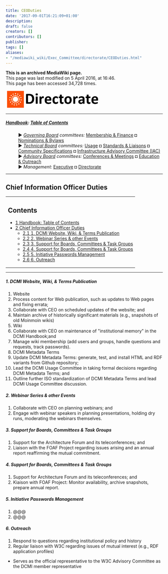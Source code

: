 ```yaml
---
title: CEODuties
date: '2017-09-01T16:21:09+01:00'
description: 
draft: false
creators: []
contributors: []
publisher: 
tags: []
aliases:
- "/mediawiki_wiki/Exec_Committee/directorate/CEODuties.html"
---
```


 **This is an archived MediaWiki page.**  
This page was last modified on 5 April 2016, at 16:46.  
This page has been accessed 34,728 times.

[<img alt="Directorate logo" src="/mediawiki_wiki/images/Directorate_Logo.png" width="300" height="58">](/mediawiki_wiki/images/Directorate_Logo.png)

* * *

##### [Handbook](/mediawiki_wiki/DCMI_Handbook): [Table of Contents](/mediawiki_wiki/DCMI_Handbook/) 
<dl>
<dd> ► <i><a href="/mediawiki_wiki/DCMI_Governing_Board.md" title="DCMI Governing Board">Governing Board</a> committees:</i> <a href="/mediawiki_wiki/DCMI_Governing_Board/finance.md" title="DCMI Governing Board/finance">Membership &amp; Finance</a> ◘ <a href="/mediawiki_wiki/DCMI_Governing_Board/nominations.md" title="DCMI Governing Board/nominations">Nominations &amp; Bylaws</a> 
</dd>
<dd> ► <i><a href="/mediawiki_wiki/DCMI_Technical_Board.md" title="DCMI Technical Board">Technical Board</a> committees:</i> <a href="/mediawiki_wiki/DCMI_Technical_Board/usage.md" title="DCMI Technical Board/usage">Usage</a> ◘ <a href="/mediawiki_wiki/DCMI_Technical_Board/standards.md" title="DCMI Technical Board/standards">Standards &amp; Liaisons</a> ◘ <a href="/mediawiki_wiki/DCMI_Technical_Board/specifications.md" title="DCMI Technical Board/specifications">Community Specifications</a> ◘ <a href="/mediawiki_wiki/DCMI_Technical_Board/infrastructure.md" title="DCMI Technical Board/infrastructure">Infrastructure Advisory Committee (IAC)</a>
</dd>
<dd> ► <i><a href="/mediawiki_wiki/DCMI_Advisory_Board.md" title="DCMI Advisory Board">Advisory Board</a> committees:</i> <a href="/mediawiki_wiki/DCMI_Advisory_Board/meetings.md" title="DCMI Advisory Board/meetings">Conferences &amp; Meetings</a> ◘ <a href="/mediawiki_wiki/DCMI_Advisory_Board/documentation.md" title="DCMI Advisory Board/documentation">Education &amp; Outreach</a>
</dd>
<dd> ► <i>Management:</i> <a href="/mediawiki_wiki/Exec_Committee.md" title="Exec Committee">Executive</a> ◘ <a href="/mediawiki_wiki/Exec_Committee/directorate.md" title="Exec Committee/directorate">Directorate</a>
</dd>
</dl>

* * *

## Chief Information Officer Duties 
<table id="toc" class="toc">
  <tr>
    <td>
      <div id="toctitle">
        <h2>Contents</h2>
      </div>
      <ul>
        <li class="toclevel-1"><a href="#Handbook:_Table_of_Contents"><span class="tocnumber">1</span> <span class="toctext">Handbook: Table of Contents</span></a></li>
        <li class="toclevel-1 tocsection-1">
          <a href="#Chief_Information_Officer_Duties"><span class="tocnumber">2</span> <span class="toctext">Chief Information Officer Duties</span></a>
          <ul>
            <li class="toclevel-2 tocsection-2"><a href="#1._DCMI_Website.2C_Wiki.2C_.26_Terms_Publication"><span class="tocnumber">2.1</span> <span class="toctext">1. DCMI Website, Wiki, &amp; Terms Publication</span></a></li>
            <li class="toclevel-2 tocsection-3"><a href="#2._Webinar_Series_.26_other_Events"><span class="tocnumber">2.2</span> <span class="toctext">2. Webinar Series &amp; other Events</span></a></li>
            <li class="toclevel-2 tocsection-4"><a href="#3._Support_for_Boards.2C_Committees_.26_Task_Groups"><span class="tocnumber">2.3</span> <span class="toctext">3. Support for Boards, Committees &amp; Task Groups</span></a></li>
            <li class="toclevel-2 tocsection-5"><a href="#4._Support_for_Boards.2C_Committees_.26_Task_Groups"><span class="tocnumber">2.4</span> <span class="toctext">4. Support for Boards, Committees &amp; Task Groups</span></a></li>
            <li class="toclevel-2 tocsection-6"><a href="#5._Initiative_Passwords_Management"><span class="tocnumber">2.5</span> <span class="toctext">5. Initiative Passwords Management</span></a></li>
            <li class="toclevel-2 tocsection-7"><a href="#6._Outreach"><span class="tocnumber">2.6</span> <span class="toctext">6. Outreach</span></a></li>
          </ul>
        </li>
      </ul>
    </td>
  </tr>
</table>


* * *

##### 1. DCMI Website, Wiki, & Terms Publication 

1. Website
  1. Process content for Web publication, such as updates to Web pages and fixing errata;
  2. Collaborate with CEO on scheduled updates of the website; and
  3. Maintain archive of historically significant materials (e.g., snapshots of old Moinmoin wikis)
2. Wiki
  1. Collaborate with CEO on maintenance of "institutional memory" in the DCMI Handbook;and
  2. Manage wiki membership (add users and groups, handle questions and requests, track passwords).
3. DCMI Metadata Terms
  1. Update DCMI Metadata Terms: generate, test, and install HTML and RDF variants from Github repository;
  2. Lead the DCMI Usage Committee in taking formal decisions regarding DCMI Metadata Terms; and
  3. Outline further ISO standardization of DCMI Metadata Terms and lead DCMI Usage Committee discussion.

##### 2. Webinar Series & other Events 

1. Collaborate with CEO on planning webinars; and
2. Engage with webinar speakers in planning presentations, holding dry runs, moderating the webinars themselves.

##### 3. Support for Boards, Committees & Task Groups 

1. Support for the Architecture Forum and its teleconferences; and
2. Liaison with the FOAF Project regarding issues arising and an annual report reaffirming the mutual commitment.

##### 4. Support for Boards, Committees & Task Groups 

1. Support for Architecture Forum and its teleconferences; and
2. Kiaison with FOAF Project: Monitor availability, archive snapshots, prepare annual report.

##### 5. Initiative Passwords Management 

1. @@@
  1. @@@

##### 6. Outreach 

1. Respond to questions regarding institutional policy and history
2. Regular liaison with W3C regarding issues of mutual interest (e.g., RDF application profiles)
  - Serves as the official representative to the W3C Advisory Committee as the DCMI member representative

